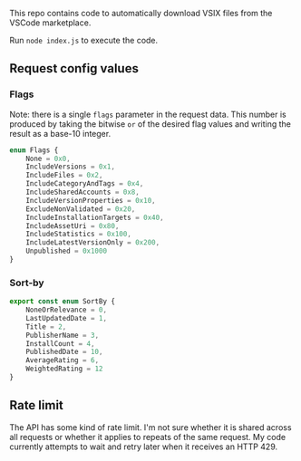
This repo contains code to automatically download VSIX files from the VSCode marketplace.

Run `node index.js` to execute the code.

## Request config values

### Flags

Note: there is a single `flags` parameter in the request data. This number is produced by taking the bitwise `or` of the desired flag values and writing the result as a base-10 integer.

```ts
enum Flags {
	None = 0x0,
	IncludeVersions = 0x1,
	IncludeFiles = 0x2,
	IncludeCategoryAndTags = 0x4,
	IncludeSharedAccounts = 0x8,
	IncludeVersionProperties = 0x10,
	ExcludeNonValidated = 0x20,
	IncludeInstallationTargets = 0x40,
	IncludeAssetUri = 0x80,
	IncludeStatistics = 0x100,
	IncludeLatestVersionOnly = 0x200,
	Unpublished = 0x1000
}
```

### Sort-by

```ts
export const enum SortBy {
	NoneOrRelevance = 0,
	LastUpdatedDate = 1,
	Title = 2,
	PublisherName = 3,
	InstallCount = 4,
	PublishedDate = 10,
	AverageRating = 6,
	WeightedRating = 12
}
```

## Rate limit

The API has some kind of rate limit. I'm not sure whether it is shared across all requests or whether it applies to repeats of the same request. My code currently attempts to wait and retry later when it receives an HTTP 429.